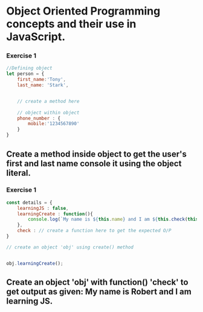 #  Object Oriented Programming concepts and their use in JavaScript.

### Exercise 1

```js
//Defining object
let person = {
	first_name:'Tony',
	last_name: 'Stark',


	// create a method here 
	
	// object within object
	phone_number : {
		mobile:'1234567890'
	}
}

```
<h2>
Create a method inside object to get the user's first
 and last name console it using the object literal.
</h2>

### Exercise 1

```js
const details = {
	learningJS : false,
	learningCreate : function(){
		console.log(`My name is ${this.name} and I am ${this.check(this.learningJS) }.`)
	},
	check : // create a function here to get the expected O/P
}

// create an object 'obj' using create() method


obj.learningCreate();
 ```
 <h2>
	Create an object 'obj' with function() 'check' to get output as given:
My name is Robert and I am learning JS.
</h2>
